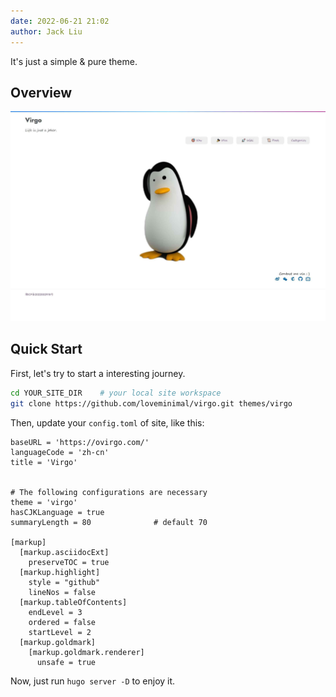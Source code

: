 ```yaml
---
date: 2022-06-21 21:02
author: Jack Liu
---
```


It's just a simple & pure theme.

## Overview

![tn](./images/tn.png)

## Quick Start

First, let's try to start a interesting journey.


```sh
cd YOUR_SITE_DIR	# your local site workspace
git clone https://github.com/loveminimal/virgo.git themes/virgo
```

Then, update your `config.toml` of site, like this:

```
baseURL = 'https://ovirgo.com/'
languageCode = 'zh-cn'
title = 'Virgo'


# The following configurations are necessary
theme = 'virgo'
hasCJKLanguage = true
summaryLength = 80              # default 70

[markup]
  [markup.asciidocExt]
    preserveTOC = true
  [markup.highlight]
	style = "github"
	lineNos = false
  [markup.tableOfContents]
    endLevel = 3
    ordered = false
    startLevel = 2
  [markup.goldmark]
    [markup.goldmark.renderer]
      unsafe = true
```

Now, just run `hugo server -D` to enjoy it.
